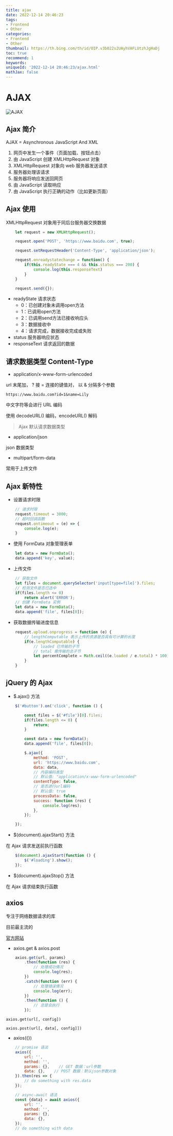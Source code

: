 ```yaml
---
title: ajax
date: 2022-12-14 20:46:23
tags:
- Frontend
- Other
categories:
- Frontend
- Other
thumbnail: https://th.bing.com/th/id/OIP.v3b022s2UAyhVAFLUtzhJgHaDj
toc: true
recommend: 1
keywords: 
uniqueId: '2022-12-14 20:46:23/ajax.html'
mathJax: false
---
```


# AJAX

![AJAX](https://www.w3school.com.cn/i/ajax.gif)

## Ajax 简介

AJAX = Asynchronous JavaScript And XML

1. 网页中发生一个事件（页面加载、按钮点击）
2. 由 JavaScript 创建 XMLHttpRequest 对象
3. XMLHttpRequest 对象向 web 服务器发送请求
4. 服务器处理该请求
5. 服务器将响应发送回网页
6. 由 JavaScript 读取响应
7. 由 JavaScript 执行正确的动作（比如更新页面）

## Ajax 使用

XMLHttpRequest 对象用于同后台服务器交换数据

```js
    let request = new XMLHttpRequest();

    request.open('POST', 'https://www.baidu.com', true);

    request.setRequestHeader('Content-Type', 'application/json');

    request.onreadystatechange = function() {
        if(this.readyState === 4 && this.status === 200) {
            console.log(this.responseText)
        }
    }

    request.send({});
```

* readyState  请求状态
  * 0：已创建对象未调用open方法
  * 1：已调用open方法
  * 2：已调用send方法已接收响应头
  * 3：数据接收中
  * 4：请求完成，数据接收完成或失败
* status  服务器响应状态
* responseText  请求返回的数据

## 请求数据类型 Content-Type

* application/x-www-form-urlencoded

url 末尾加， ? 接 = 连接的键值对， 以 & 分隔多个参数

`https://www.baidu.com?id=1&name=Lily`

中文字符等会进行 URL 编码

使用 decodeURL() 编码，encodeURL() 解码

> Ajax 默认请求数据类型

* application/json

json 数据类型

* multipart/form-data

常用于上传文件

## Ajax 新特性

* 设置请求时限

```js
    // 请求时限
    request.timeout = 3000;
    // 超时回调函数
    request.ontimeout = (e) => {
        console.log(e);
    }
```

* 使用 FormData 对象管理表单

```js
    let data = new FormData();
    data.append('key', value);
```

* 上传文件

```js
    // 获取文件
    let files = document.querySelector('input[type=file]').files;
    // 检测文件是否已选中
    if(files.length <= 0)
        return alert('ERROR');
    // 创建 FormData 实例
    let data = new FormData();
    data.append('file', files[0]);
```

* 获取数据传输进度信息

```js
    request.upload.onprogress = function (e) {
        // lengthComputable 表示上传的资源是否具有可计算的长度
        if(e.lengthComputable) {
            // loaded 已传输的子节
            // total 需传输的总子节
            let percentComplete = Math.ceil((e.loaded / e.total) * 100);
        }
    }
```

## jQuery 的 Ajax

* $.ajax() 方法

```js
    $('#button').on('click', function () {

        const files = $('#file')[0].files;
        if(files.length <= 0) {
            return;
        }

        const data = new formData();
        data.append('file', files[0]);

        $.ajax({
            method: 'POST',
            url: 'https://www.baidu.com',
            data: data,
            // 内容编码类型
            // 默认值: "application/x-www-form-urlencoded"
            contentType: false,
            // 是否进行url编码
            // 默认值: true
            processData: false,
            success: function (res) {
                console.log(res);
            },
        });

    });
```

* $(document).ajaxStart() 方法

在 Ajax 请求发送前执行函数

```js
    $(document).ajaxStart(function () {
        $('#loading').show();
    });
```

* $(document).ajaxStop() 方法

在 Ajax 请求结束执行函数

## axios

专注于网络数据请求的库

目前最主流的

[官方网站](https://axios-http.com/)

* axios.get & axios.post

```js
    axios.get(url, params)
        .then(function (res) {
            // 处理成功情况
            console.log(res);
        })
        .catch(function (err) {
            // 处理错误情况
            console.log(err);
        })
        .then(function () {
            // 总是会执行
        });
```

`axios.get(url[, config])`

`axios.post(url[, data[, config]])`

* axios({})

```js
    // promise 语法
    axios({
        url: '',
        method: '',
        params: {},    // GET 数据：url参数
        data: {},    // POST 数据：默认json参数对象
    }).then(res => {
        // do something with res.data
    });

    // async-await 语法
    const {data} = await axios({
        url: '',
        method: '',
        params: {},
        data: {},
    });
    // do something with data
```
